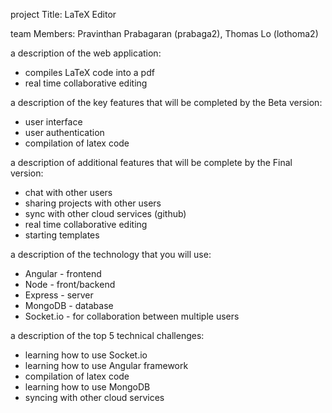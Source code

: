 project Title: LaTeX Editor

team Members: Pravinthan Prabagaran (prabaga2), Thomas Lo (lothoma2)

a description of the web application:

- compiles LaTeX code into a pdf
- real time collaborative editing

a description of the key features that will be completed by the Beta version:

- user interface
- user authentication
- compilation of latex code

a description of additional features that will be complete by the Final version:

- chat with other users
- sharing projects with other users
- sync with other cloud services (github)
- real time collaborative editing
- starting templates

a description of the technology that you will use:

- Angular - frontend
- Node - front/backend
- Express - server
- MongoDB - database
- Socket.io - for collaboration between multiple users

a description of the top 5 technical challenges:

- learning how to use Socket.io
- learning how to use Angular framework
- compilation of latex code
- learning how to use MongoDB
- syncing with other cloud services
